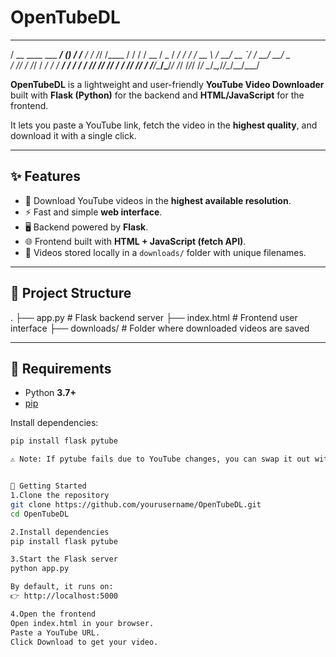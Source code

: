 # OpenTubeDL
   ____                  _______        __        ____  __    
  / __ \____  ___  _____/ ____(_)___   / /_____ _/ / /_/ /____
 / / / / __ \/ _ \/ ___/ /_  / / __ \ / __/ __ `/ / __/ __/ _ \
/ /_/ / /_/ /  __/ /  / __/ / / / / // /_/ /_/ / / /_/ /_/  __/
/_____/\____/\___/_/  /_/   /_/_/ /_/ \__/\__,_/_/\__/\__/\___/ 


**OpenTubeDL** is a lightweight and user-friendly **YouTube Video Downloader** built with **Flask (Python)** for the backend and **HTML/JavaScript** for the frontend.  

It lets you paste a YouTube link, fetch the video in the **highest quality**, and download it with a single click.  

---

## ✨ Features
- 🎥 Download YouTube videos in the **highest available resolution**.  
- ⚡ Fast and simple **web interface**.  
- 🖥️ Backend powered by **Flask**.  
- 🌐 Frontend built with **HTML + JavaScript (fetch API)**.  
- 📂 Videos stored locally in a `downloads/` folder with unique filenames.  

---

## 📂 Project Structure
.
├── app.py # Flask backend server
├── index.html # Frontend user interface
├── downloads/ # Folder where downloaded videos are saved


---

## 🔧 Requirements
- Python **3.7+**  
- [pip](https://pip.pypa.io/en/stable/)  

Install dependencies:
```bash
pip install flask pytube

⚠️ Note: If pytube fails due to YouTube changes, you can swap it out with yt-dlp (more reliable).


🚀 Getting Started
1.Clone the repository
git clone https://github.com/yourusername/OpenTubeDL.git
cd OpenTubeDL

2.Install dependencies
pip install flask pytube

3.Start the Flask server
python app.py

By default, it runs on:
👉 http://localhost:5000

4.Open the frontend
Open index.html in your browser.
Paste a YouTube URL.
Click Download to get your video.
